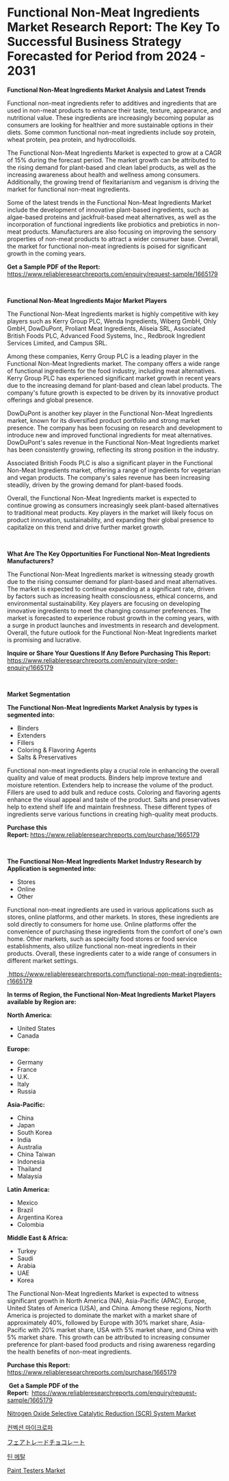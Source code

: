 <p><h1>Functional Non-Meat Ingredients Market Research Report: The Key To Successful Business Strategy Forecasted for Period from 2024 - 2031</h1></p><p><strong>Functional Non-Meat Ingredients Market Analysis and Latest Trends</strong></p>
<p><p>Functional non-meat ingredients refer to additives and ingredients that are used in non-meat products to enhance their taste, texture, appearance, and nutritional value. These ingredients are increasingly becoming popular as consumers are looking for healthier and more sustainable options in their diets. Some common functional non-meat ingredients include soy protein, wheat protein, pea protein, and hydrocolloids.</p><p>The Functional Non-Meat Ingredients Market is expected to grow at a CAGR of 15% during the forecast period. The market growth can be attributed to the rising demand for plant-based and clean label products, as well as the increasing awareness about health and wellness among consumers. Additionally, the growing trend of flexitarianism and veganism is driving the market for functional non-meat ingredients.</p><p>Some of the latest trends in the Functional Non-Meat Ingredients Market include the development of innovative plant-based ingredients, such as algae-based proteins and jackfruit-based meat alternatives, as well as the incorporation of functional ingredients like probiotics and prebiotics in non-meat products. Manufacturers are also focusing on improving the sensory properties of non-meat products to attract a wider consumer base. Overall, the market for functional non-meat ingredients is poised for significant growth in the coming years.</p></p>
<p><strong>Get a Sample PDF of the Report:&nbsp;</strong> <a href="https://www.reliableresearchreports.com/enquiry/request-sample/1665179">https://www.reliableresearchreports.com/enquiry/request-sample/1665179</a></p>
<p>&nbsp;</p>
<p><strong>Functional Non-Meat Ingredients Major Market Players</strong></p>
<p><p>The Functional Non-Meat Ingredients market is highly competitive with key players such as Kerry Group PLC, Wenda Ingredients, Wiberg GmbH, Ohly GmbH, DowDuPont, Proliant Meat Ingredients, Aliseia SRL, Associated British Foods PLC, Advanced Food Systems, Inc., Redbrook Ingredient Services Limited, and Campus SRL.</p><p>Among these companies, Kerry Group PLC is a leading player in the Functional Non-Meat Ingredients market. The company offers a wide range of functional ingredients for the food industry, including meat alternatives. Kerry Group PLC has experienced significant market growth in recent years due to the increasing demand for plant-based and clean label products. The company's future growth is expected to be driven by its innovative product offerings and global presence.</p><p>DowDuPont is another key player in the Functional Non-Meat Ingredients market, known for its diversified product portfolio and strong market presence. The company has been focusing on research and development to introduce new and improved functional ingredients for meat alternatives. DowDuPont's sales revenue in the Functional Non-Meat Ingredients market has been consistently growing, reflecting its strong position in the industry.</p><p>Associated British Foods PLC is also a significant player in the Functional Non-Meat Ingredients market, offering a range of ingredients for vegetarian and vegan products. The company's sales revenue has been increasing steadily, driven by the growing demand for plant-based foods.</p><p>Overall, the Functional Non-Meat Ingredients market is expected to continue growing as consumers increasingly seek plant-based alternatives to traditional meat products. Key players in the market will likely focus on product innovation, sustainability, and expanding their global presence to capitalize on this trend and drive further market growth.</p></p>
<p>&nbsp;</p>
<p><strong>What Are The Key Opportunities For Functional Non-Meat Ingredients Manufacturers?</strong></p>
<p><p>The Functional Non-Meat Ingredients market is witnessing steady growth due to the rising consumer demand for plant-based and meat alternatives. The market is expected to continue expanding at a significant rate, driven by factors such as increasing health consciousness, ethical concerns, and environmental sustainability. Key players are focusing on developing innovative ingredients to meet the changing consumer preferences. The market is forecasted to experience robust growth in the coming years, with a surge in product launches and investments in research and development. Overall, the future outlook for the Functional Non-Meat Ingredients market is promising and lucrative.</p></p>
<p><strong>Inquire or Share Your Questions If Any Before Purchasing This Report:</strong> <a href="https://www.reliableresearchreports.com/enquiry/pre-order-enquiry/1665179">https://www.reliableresearchreports.com/enquiry/pre-order-enquiry/1665179</a></p>
<p>&nbsp;</p>
<p><strong>Market Segmentation</strong></p>
<p><strong>The Functional Non-Meat Ingredients Market Analysis by types is segmented into:</strong></p>
<p><ul><li>Binders</li><li>Extenders</li><li>Fillers</li><li>Coloring & Flavoring Agents</li><li>Salts & Preservatives</li></ul></p>
<p><p>Functional non-meat ingredients play a crucial role in enhancing the overall quality and value of meat products. Binders help improve texture and moisture retention. Extenders help to increase the volume of the product. Fillers are used to add bulk and reduce costs. Coloring and flavoring agents enhance the visual appeal and taste of the product. Salts and preservatives help to extend shelf life and maintain freshness. These different types of ingredients serve various functions in creating high-quality meat products.</p></p>
<p><strong>Purchase this Report:&nbsp;</strong><a href="https://www.reliableresearchreports.com/purchase/1665179">https://www.reliableresearchreports.com/purchase/1665179</a></p>
<p>&nbsp;</p>
<p><strong>The Functional Non-Meat Ingredients Market Industry Research by Application is segmented into:</strong></p>
<p><ul><li>Stores</li><li>Online</li><li>Other</li></ul></p>
<p><p>Functional non-meat ingredients are used in various applications such as stores, online platforms, and other markets. In stores, these ingredients are sold directly to consumers for home use. Online platforms offer the convenience of purchasing these ingredients from the comfort of one's own home. Other markets, such as specialty food stores or food service establishments, also utilize functional non-meat ingredients in their products. Overall, these ingredients cater to a wide range of consumers in different market settings.</p></p>
<p><a href="https://www.reliableresearchreports.com/functional-non-meat-ingredients-r1665179">&nbsp;https://www.reliableresearchreports.com/functional-non-meat-ingredients-r1665179</a></p>
<p><strong>In terms of Region, the Functional Non-Meat Ingredients Market Players available by Region are:</strong></p>
<p>
    <p> <strong> North America: </strong>
        <ul>
            <li>United States</li>
            <li>Canada</li>
        </ul>
        </p> 
    <p> <strong> Europe: </strong>
        <ul>
            <li>Germany</li>
            <li>France</li>
            <li>U.K.</li>
            <li>Italy</li>
            <li>Russia</li>
        </ul>
        </p> 
    <p> <strong> Asia-Pacific: </strong>
        <ul>
            <li>China</li>
            <li>Japan</li>
            <li>South Korea</li>
            <li>India</li>
            <li>Australia</li>
            <li>China Taiwan</li>
            <li>Indonesia</li>
            <li>Thailand</li>
            <li>Malaysia</li>
        </ul>
        </p> 
    <p> <strong> Latin America: </strong>
        <ul>
            <li>Mexico</li>
            <li>Brazil</li>
            <li>Argentina Korea</li>
            <li>Colombia</li>
        </ul>
        </p> 
    <p> <strong> Middle East & Africa: </strong>
        <ul>
            <li>Turkey</li>
            <li>Saudi</li>
            <li>Arabia</li>
            <li>UAE</li>
            <li>Korea</li>
        </ul>
    </p>
    </p>
<p><p>The Functional Non-Meat Ingredients Market is expected to witness significant growth in North America (NA), Asia-Pacific (APAC), Europe, United States of America (USA), and China. Among these regions, North America is projected to dominate the market with a market share of approximately 40%, followed by Europe with 30% market share, Asia-Pacific with 20% market share, USA with 5% market share, and China with 5% market share. This growth can be attributed to increasing consumer preference for plant-based food products and rising awareness regarding the health benefits of non-meat ingredients.</p></p>
<p><strong>Purchase this Report: </strong><a href="https://www.reliableresearchreports.com/purchase/1665179">https://www.reliableresearchreports.com/purchase/1665179</a></p>
<p>&nbsp;<strong>Get a Sample PDF of the Report:&nbsp;&nbsp;</strong><a href="https://www.reliableresearchreports.com/enquiry/request-sample/1665179">https://www.reliableresearchreports.com/enquiry/request-sample/1665179</a></p>
<p><strong></strong></p>
<p><p><a href="https://github.com/gdfhhhj/Market-Research-Report-List-4/blob/main/nitrogen-oxide-selective-catalytic-reduction-scr-system-market.md">Nitrogen Oxide Selective Catalytic Reduction (SCR) System Market</a></p><p><a href="https://github.com/Tristiarton768456/Market-Research-Report-List-1/blob/main/778374736737.md">컨벡션 마이크로파</a></p><p><a href="https://medium.com/@mad.jake/%E3%83%95%E3%82%A7%E3%82%A2%E3%83%88%E3%83%AC%E3%83%BC%E3%83%89%E3%83%81%E3%83%A7%E3%82%B3%E3%83%AC%E3%83%BC%E3%83%88%E5%B8%82%E5%A0%B4%E3%81%AE%E3%83%88%E3%83%AC%E3%83%B3%E3%83%89%E3%81%A8%E5%B8%82%E5%A0%B4%E5%88%86%E6%9E%90%E3%81%AF-2024%E5%B9%B4%E3%81%8B%E3%82%892031%E5%B9%B4%E3%81%BE%E3%81%A7%E3%81%AE%E6%9C%9F%E9%96%93%E3%81%AB%E4%BA%88%E6%B8%AC%E3%81%95%E3%82%8C%E3%81%A6%E3%81%84%E3%81%BE%E3%81%99-60c948d8c570">フェアトレードチョコレート</a></p><p><a href="https://medium.com/@josefarice/%EC%A3%BC%EC%84%9D-%EA%B8%88%EC%86%8D-%EC%8B%9C%EC%9E%A5-%EB%8F%99%ED%96%A5%EA%B3%BC-%EC%8B%9C%EC%9E%A5-%EB%B6%84%EC%84%9D%EC%9D%80-2024-2031%EB%85%84-%EA%B8%B0%EA%B0%84%EC%9D%84-%EB%8C%80%EC%83%81%EC%9C%BC%EB%A1%9C-%EC%98%88%EC%B8%A1%EB%90%A9%EB%8B%88%EB%8B%A4-da34da0816ee">틴 메탈</a></p><p><a href="https://www.linkedin.com/pulse/paint-testers-market-trends-forecast-competitive-analysis-hpcwc?trackingId=%2FgucHCaZmrMygwkSY91I5w%3D%3D">Paint Testers Market</a></p></p>